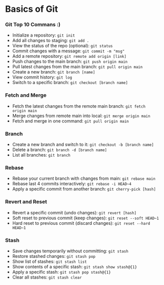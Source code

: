 # Basics of Git

### Git Top 10 Commans :)

- Initialize a repository: `git init`
- Add all changes to staging: `git add .`
- View the status of the repo (optional): `git status`
- Commit changes with a message: `git commit -m "msg"`
- Add a remote repository: `git remote add origin [link]`
- Push changes to the main branch: `git push origin main`
- Pull latest changes from the main branch: `git pull origin main`
- Create a new branch: `git branch [name]`
- View commit history: `git log`
- Switch to a specific branch: `git checkout [branch name]`


### Fetch and Merge
- Fetch the latest changes from the remote main branch: `git fetch origin main`
- Merge changes from remote main into local: `git merge origin main`
- Fetch and merge in one command: `git pull origin main`

### Branch
- Create a new branch and switch to it: `git checkout -b [branch name]`
- Delete a branch: `git branch -d [branch name]`
- List all branches: `git branch`


### Rebase
- Rebase your current branch with changes from main: `git rebase main`
- Rebase last 4 commits interactively: `git rebase -i HEAD~4`
- Apply a specific commit from another branch: `git cherry-pick [hash]`


### Revert and Reset
- Revert a specific commit (undo changes): `git revert [hash]`
- Soft reset to previous commit (keep changes): `git reset --soft HEAD~1`
- Hard reset to previous commit (discard changes): `git reset --hard HEAD~1`


### Stash
- Save changes temporarily without committing: `git stash`
- Restore stashed changes: `git stash pop`
- Show list of stashes: `git stash list`
- Show contents of a specific stash: `git stash show stash@{1}`
- Apply a specific stash: `git stash pop stash@{1}`
- Clear all stashes: `git stash clear`

